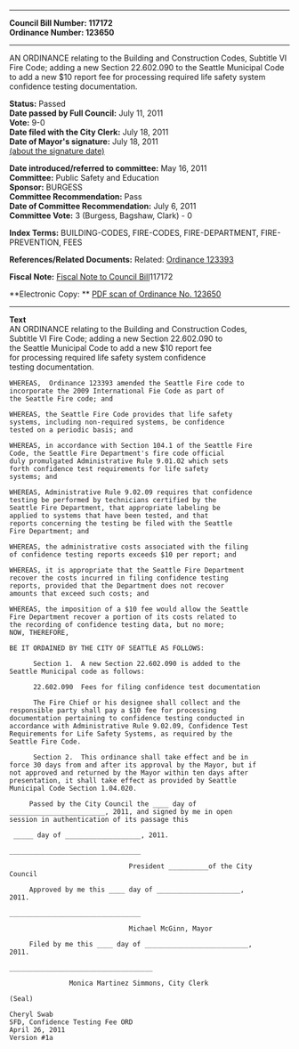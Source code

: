 * * * * *  
  
**Council Bill Number: [](#h0)[](#h2)117172**   
**Ordinance Number: 123650**  
  
* * * * *  
  
AN ORDINANCE relating to the Building and Construction Codes, Subtitle VI Fire Code; adding a new Section 22.602.090 to the Seattle Municipal Code to add a new $10 report fee for processing required life safety system confidence testing documentation.  
  
**Status:** Passed   
**Date passed by Full Council:** July 11, 2011   
**Vote:** 9-0   
**Date filed with the City Clerk:** July 18, 2011   
**Date of Mayor's signature:** July 18, 2011   
[(about the signature date)](/~public/approvaldate.htm)   
  
  
**Date introduced/referred to committee:** May 16, 2011   
**Committee:** Public Safety and Education   
**Sponsor:** BURGESS   
**Committee Recommendation:** Pass   
**Date of Committee Recommendation:** July 6, 2011   
**Committee Vote:** 3 (Burgess, Bagshaw, Clark) - 0   
  
**Index Terms:** BUILDING-CODES, FIRE-CODES, FIRE-DEPARTMENT, FIRE-PREVENTION, FEES  
  
**References/Related Documents:** Related: [Ordinance 123393](http://clerk.seattle.gov/~scripts/nph-brs.exe?s1=&s3=&s4=123393&s2=&s5=&Sect4=AND&l=20&Sect2=THESON&Sect3=PLURON&Sect5=CBORY&Sect6=HITOFF&d=ORDF&p=1&u=/~public/cbory.htm&r=1&f=G)  
  
**Fiscal Note:** [Fiscal Note to Council Bill](http://clerk.seattle.gov/~public/fnote/117172.htm)[](#h1)[](#h3)117172  
  
**Electronic Copy: ** [PDF scan of Ordinance No. 123650](/~archives/Ordinances/Ord_123650.pdf)  
  
* * * * *  
  
**Text**  
    AN ORDINANCE relating to the Building and Construction Codes,  
    Subtitle VI Fire Code; adding a new Section 22.602.090 to  
    the Seattle Municipal Code to add a new $10 report fee  
    for processing required life safety system confidence  
    testing documentation.  
  
    WHEREAS,  Ordinance 123393 amended the Seattle Fire code to  
    incorporate the 2009 International Fie Code as part of  
    the Seattle Fire code; and  
  
    WHEREAS, the Seattle Fire Code provides that life safety  
    systems, including non-required systems, be confidence  
    tested on a periodic basis; and  
  
    WHEREAS, in accordance with Section 104.1 of the Seattle Fire  
    Code, the Seattle Fire Department's fire code official  
    duly promulgated Administrative Rule 9.01.02 which sets  
    forth confidence test requirements for life safety  
    systems; and  
  
    WHEREAS, Administrative Rule 9.02.09 requires that confidence  
    testing be performed by technicians certified by the  
    Seattle Fire Department, that appropriate labeling be  
    applied to systems that have been tested, and that  
    reports concerning the testing be filed with the Seattle  
    Fire Department; and  
  
    WHEREAS, the administrative costs associated with the filing  
    of confidence testing reports exceeds $10 per report; and  
  
    WHEREAS, it is appropriate that the Seattle Fire Department  
    recover the costs incurred in filing confidence testing  
    reports, provided that the Department does not recover  
    amounts that exceed such costs; and  
  
    WHEREAS, the imposition of a $10 fee would allow the Seattle  
    Fire Department recover a portion of its costs related to  
    the recording of confidence testing data, but no more;  
    NOW, THEREFORE,  
  
    BE IT ORDAINED BY THE CITY OF SEATTLE AS FOLLOWS:  
  
          Section 1.  A new Section 22.602.090 is added to the  
    Seattle Municipal code as follows:  
  
          22.602.090  Fees for filing confidence test documentation  
  
          The Fire Chief or his designee shall collect and the  
    responsible party shall pay a $10 fee for processing  
    documentation pertaining to confidence testing conducted in  
    accordance with Administrative Rule 9.02.09, Confidence Test  
    Requirements for Life Safety Systems, as required by the  
    Seattle Fire Code.  
  
          Section 2.  This ordinance shall take effect and be in  
    force 30 days from and after its approval by the Mayor, but if  
    not approved and returned by the Mayor within ten days after  
    presentation, it shall take effect as provided by Seattle  
    Municipal Code Section 1.04.020.  
  
         Passed by the City Council the ____ day of  
    ________________________, 2011, and signed by me in open  
    session in authentication of its passage this  
  
     _____ day of ___________________, 2011.  
  
    _________________________________  
  
                                  President __________of the City  
    Council  
  
         Approved by me this ____ day of _____________________,  
    2011.  
  
    _________________________________  
  
                                  Michael McGinn, Mayor  
  
         Filed by me this ____ day of __________________________,  
    2011.  
  
    ____________________________________  
  
                   Monica Martinez Simmons, City Clerk  
  
    (Seal)  
  
    Cheryl Swab  
    SFD, Confidence Testing Fee ORD  
    April 26, 2011  
    Version #1a  
